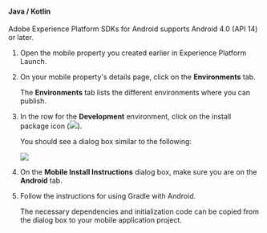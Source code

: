 #### Java / Kotlin

<InlineAlert variant="warning" slots="text"/>

Adobe Experience Platform SDKs for Android supports Android 4.0 (API 14) or later.

1. Open the mobile property you created earlier in Experience Platform Launch.
2. On your mobile property's details page, click on the **Environments** tab.

   The **Environments** tab lists the different environments where you can publish.

3. In the row for the **Development** environment, click on the install package icon (![](./assets/get-the-sdk/package.png)).

   You should see a dialog box similar to the following:

   ![](./assets/get-the-sdk/android.png)

4. On the **Mobile Install Instructions** dialog box, make sure you are on the **Android** tab.
5. Follow the instructions for using Gradle with Android.

   The necessary dependencies and initialization code can be copied from the dialog box to your mobile application project.